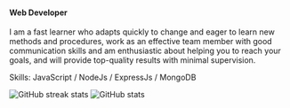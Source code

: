 #### Web Developer
I am a fast learner who adapts quickly to change and eager to learn new methods and procedures, work as an effective team member with good communication skills and am enthusiastic about helping you to reach your goals, and will provide top-quality results with minimal supervision.

Skills: JavaScript / NodeJs / ExpressJs / MongoDB

![GitHub streak stats](https://github-readme-streak-stats.herokuapp.com/?user=RHShoumik) ![GitHub stats](https://github-readme-stats.vercel.app/api?username=RHShoumik&show_icons=true)
